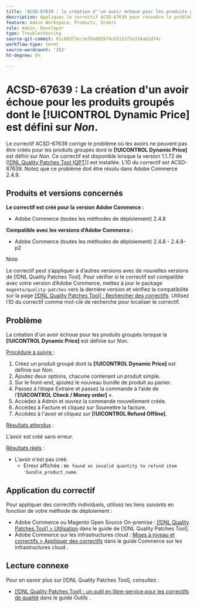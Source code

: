 ```yaml
---
title: 'ACSD-67639 : la création d''un avoir échoue pour les produits groupés avec **[!UICONTROL Dynamic Price]** défini sur *Non*.'
description: Appliquez le correctif ACSD-67639 pour résoudre le problème d’Adobe Commerce en raison duquel la création d’avoir échoue pour les produits groupés avec **[!UICONTROL Dynamic Price]** défini sur *Non*. Après application du correctif, les avoirs sont créés sans erreur.
feature: Admin Workspace, Products, Orders
role: Admin, Developer
type: Troubleshooting
source-git-commit: 81cb03f3ec3ef0a082b74c65152f5e154a62d74c
workflow-type: tm+mt
source-wordcount: '352'
ht-degree: 0%

---
```



# ACSD-67639 : La création d&#39;un avoir échoue pour les produits groupés dont le **[!UICONTROL Dynamic Price]** est défini sur *Non*.

Le correctif ACSD-67639 corrige le problème où les avoirs ne peuvent pas être créés pour les produits groupés dont le **[!UICONTROL Dynamic Price]** est défini sur *Non*. Ce correctif est disponible lorsque la version 1.1.72 de [[!DNL Quality Patches Tool (QPT)]](/help/tools/quality-patches-tool/quality-patches-tool-to-self-serve-quality-patches.md) est installée. L’ID du correctif est ACSD-67639. Notez que ce problème doit être résolu dans Adobe Commerce 2.4.9.

## Produits et versions concernés

**Le correctif est créé pour la version Adobe Commerce :**

* Adobe Commerce (toutes les méthodes de déploiement) 2.4.8

**Compatible avec les versions d’Adobe Commerce :**

* Adobe Commerce (toutes les méthodes de déploiement) 2.4.8 - 2.4.8-p2

>[!NOTE]
>
>Le correctif peut s’appliquer à d’autres versions avec de nouvelles versions de [!DNL Quality Patches Tool]. Pour vérifier si le correctif est compatible avec votre version d’Adobe Commerce, mettez à jour le package `magento/quality-patches` vers la dernière version et vérifiez la compatibilité sur la page [[!DNL Quality Patches Tool] : Rechercher des correctifs](https://experienceleague.adobe.com/tools/commerce-quality-patches/index.html?lang=fr). Utilisez l’ID du correctif comme mot-clé de recherche pour localiser le correctif.

## Problème

La création d&#39;un avoir échoue pour les produits groupés lorsque la **[!UICONTROL Dynamic Price]** est définie sur *Non*.

<u>Procédure à suivre </u> :

1. Créez un produit groupé dont la **[!UICONTROL Dynamic Price]** est définie sur *Non*.
1. Ajoutez deux options, chacune contenant un produit simple.
1. Sur le front-end, ajoutez le nouveau bundle de produit au panier.
1. Passez à l’étape Extraire et passez la commande à l’aide de l’**[!UICONTROL Check / Money order]** ».
1. Accédez à Admin et ouvrez la commande nouvellement créée.
1. Accédez à Facture et cliquez sur Soumettre la facture.
1. Accédez à l&#39;avoir et cliquez sur **[!UICONTROL Refund Offline]**.

<u>Résultats attendus</u> :

L&#39;avoir est créé sans erreur.

<u>Résultats réels</u> :

* L&#39;avoir n&#39;est pas créé.
   * Erreur affichée : `We found an invalid quantity to refund item 'bundle_product_name`.

## Application du correctif

Pour appliquer des correctifs individuels, utilisez les liens suivants en fonction de votre méthode de déploiement :

* Adobe Commerce ou Magento Open Source On-premise : [[!DNL Quality Patches Tool] > Utilisation](/help/tools/quality-patches-tool/usage.md) dans le guide de [!DNL Quality Patches Tool].
* Adobe Commerce sur les infrastructures cloud : [Mises à niveau et correctifs > Appliquer des correctifs](https://experienceleague.adobe.com/docs/commerce-cloud-service/user-guide/develop/upgrade/apply-patches.html?lang=fr) dans le guide Commerce sur les infrastructures cloud .

## Lecture connexe

Pour en savoir plus sur [!DNL Quality Patches Tool], consultez :

* [[!DNL Quality Patches Tool] : un outil en libre-service pour les correctifs de qualité](/help/tools/quality-patches-tool/quality-patches-tool-to-self-serve-quality-patches.md) dans le guide Outils .
